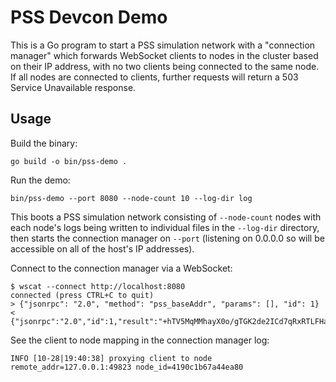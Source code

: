 # PSS Devcon Demo

This is a Go program to start a PSS simulation network with a "connection manager"
which forwards WebSocket clients to nodes in the cluster based on their IP address,
with no two clients being connected to the same node. If all nodes are connected to
clients, further requests will return a 503 Service Unavailable response.

## Usage

Build the binary:

```
go build -o bin/pss-demo .
```

Run the demo:

```
bin/pss-demo --port 8080 --node-count 10 --log-dir log
```

This boots a PSS simulation network consisting of `--node-count` nodes with
each node's logs being written to individual files in the `--log-dir`
directory, then starts the connection manager on `--port` (listening on 0.0.0.0
so will be accessible on all of the host's IP addresses).

Connect to the connection manager via a WebSocket:

```
$ wscat --connect http://localhost:8080
connected (press CTRL+C to quit)
> {"jsonrpc": "2.0", "method": "pss_baseAddr", "params": [], "id": 1}
< {"jsonrpc":"2.0","id":1,"result":"+hTV5MqMMhayX0o/gTGK2de2ICd7qRxRTLFHaGY+igg="}
```

See the client to node mapping in the connection manager log:

```
INFO [10-28|19:40:38] proxying client to node                  remote_addr=127.0.0.1:49823 node_id=4190c1b67a44ea80
```

